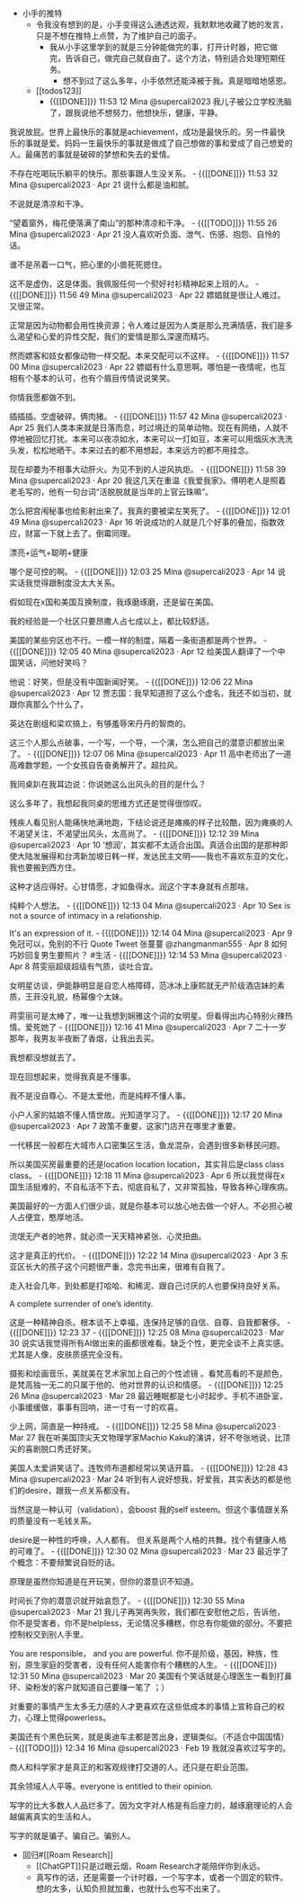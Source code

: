 - 小手的推特
    - 令我没有想到的是，小手变得这么通透达观，我默默地收藏了她的发言，只是不想在推特上点赞，为了维护自己的面子。
        - 我从小手这里学到的就是三分钟能做完的事，打开计时器，把它做完，告诉自己，做完自己就自由了。这个方法，特别适合处理短期任务。
            - 想不到过了这么多年，小手依然还能泽被于我。真是暗暗地感恩。
    - [[todos123]]
        - {{[[DONE]]}} 11:53 12 Mina
@supercali2023
我儿子被公立学校洗脑了，跟我说他不想努力，他想快乐，健康，平静。

我说放屁。世界上最快乐的事就是achievement，成功是最快乐的。另一件最快乐的事就是爱。妈妈一生最快乐的事就是做成了自己想做的事和爱成了自己想爱的人。最痛苦的事就是破碎的梦想和失去的爱情。

不存在吃喝玩乐躺平的快乐。那些事跟人生没关系。
        - {{[[DONE]]}} 11:53 32 Mina
@supercali2023
·
Apr 21
说什么都是油和腻。

不说就是清凉和干净。

 “望着窗外，梅花便落满了南山”的那种清凉和干净。
        - {{[[TODO]]}} 11:55 26 Mina
@supercali2023
·
Apr 21
没人喜欢听负面、泄气、伤感、抱怨、自怜的话。

谁不是吊着一口气，把心里的小兽死死摁住。

这不是虚伪，这是体面。我佩服任何一个熨好衬衫精神起来上班的人。
        - {{[[DONE]]}} 11:56 49 Mina
@supercali2023
·
Apr 22
嫖娼就是很让人难过。又很正常。

正常是因为动物都会用性换资源；令人难过是因为人类是那么充满情感，我们是多么渴望和心爱的异性交配，我们的爱情是那么深邃而精巧。

然而嫖客和妓女都像动物一样交配。本来交配可以不这样。
        - {{[[DONE]]}} 11:57 00 Mina
@supercali2023
·
Apr 22
嫖娼有什么意思啊。哪怕是一夜情呢，也互相有个基本的认可，也有个眉目传情说说笑笑。

你情我愿都做不到。

插插插。空虚破碎。俩肉猪。
        - {{[[DONE]]}} 11:57 42 Mina
@supercali2023
·
Apr 25
我们人类本来就是日落而息，时过境迁的简单动物。现在有网络，人就不停地被回忆打扰。本来可以夜凉如水，本来可以一灯如豆，本来可以用烟灰水洗洗头发，松松地晒干。本来过去的都不用想起，本来远方的都不用挂念。

现在却要为不相事大动肝火。为见不到的人逆风执炬。
        - {{[[DONE]]}} 11:58 39 
Mina
@supercali2023
·
Apr 20
我这几天在重温《我爱我家》。傅明老人是照着老毛写的，他有一句台词“活脱脱就是当年的上官云珠嘛”。

怎么把宫闱秘事也给影射出来了。我真的要被梁左笑死了。
        - {{[[DONE]]}} 12:01 49 Mina
@supercali2023
·
Apr 16
听说成功的人就是几个好事的叠加，指数效应，财富一下就上去了。倒霉同理。

漂亮+运气+聪明+健康

哪个是可控的啊。
        - {{[[DONE]]}} 12:03 25 Mina
@supercali2023
·
Apr 14
说实话我觉得跟制度没太大关系。

假如现在x国和美国互换制度，我琢磨琢磨，还是留在美国。

我的经验是一个社区只要昂撒人占七成以上，都比较舒适。

美国的某些穷区也不行。一模一样的制度，隔着一条街道都是两个世界。 
        - {{[[DONE]]}} 12:05 40 
Mina
@supercali2023
·
Apr 12
给美国人翻译了一个中国笑话，问他好笑吗？

他说：好笑，但是没有中国新闻好笑。
        - {{[[DONE]]}} 12:06 22 Mina
@supercali2023
·
Apr 12
贾志国：我早知道担了这么个虚名，我还不如当初，就跟你真那么个什么了。

英达在剧组和梁欢搞上，有够羞辱宋丹丹的智商的。

这三个人那么点破事，一个写，一个导，一个演，怎么把自己的潜意识都放出来了。
        - {{[[DONE]]}} 12:07 06 Mina
@supercali2023
·
Apr 11
高中老师出了一道高难数学题，一个女孩自告奋勇解开了。超拉风。

我同桌趴在我耳边说：你说她这么出风头的目的是什么？

这么多年了，我想起我同桌的思维方式还是觉得很惊叹。

残疾人看见别人能痛快地满地跑，下结论说还是瘫痪的样子比较酷，因为瘫痪的人不渴望关注，不渴望出风头，太高尚了。
        - {{[[DONE]]}} 12:12 39 Mina
@supercali2023
·
Apr 10
‘想润’，其实都不太适合出国。真适合出国的是那种即使大陆发展得和台湾新加坡日韩一样，发达民主文明——我也不喜欢东亚的文化，我也要搬到西方住。

这种才适应得好。心甘情愿，才如鱼得水。润这个字本身就有点那啥。

纯粹个人想法。
        - {{[[DONE]]}} 12:13 04 
Mina
@supercali2023
·
Apr 10
Sex is not a source of intimacy in a relationship.

It's an expression of it.
        - {{[[DONE]]}} 12:14 04 Mina
@supercali2023
·
Apr 9
免冠可以，免别的不行
Quote Tweet
张蔓蔓
@zhangmanman555
·
Apr 8
如何巧妙回复男生要照片？ #生活
        - {{[[DONE]]}} 12:14 53 Mina
@supercali2023
·
Apr 8
蒋雯丽超级超级有气质，谈吐合宜。

女明星访谈，伊能静明显是自恋人格障碍，范冰冰上康熙就无产阶级酒店妹的素质，王菲没礼貌，杨幂像个太妹。

蒋雯丽可是太棒了，唯一让我想到娴雅这个词的女明星。但看得出内心特别火辣热情。爱死她了
        - {{[[DONE]]}} 12:16 41 Mina
@supercali2023
·
Apr 7
二十一岁那年，我男友半夜断了香烟，让我出去买。

我想都没想就去了。

现在回想起来，觉得我真是不懂事。

我不是没自尊心、不是太爱他，而是纯粹不懂人事。

小户人家的姑娘不懂人情世故。光知道学习了。
        - {{[[DONE]]}} 12:17 20 Mina
@supercali2023
·
Apr 7
政策不重要，这家门店开在哪里才重要。

一代移民一般都在大城市人口密集区生活，鱼龙混杂，会遇到很多新移民问题。

所以美国买房最重要的还是location location location，其实背后是class class class。
        - {{[[DONE]]}} 12:18 11 Mina
@supercali2023
·
Apr 6
所以我觉得在x国生活挺难的，不自私活不下去，彻底自私了，又非常孤独，导致各种心理疾病。

美国最好的一方面人们很少谈，就是你基本可以放心地去做一个好人。不必担心被人占便宜，憨厚地活。

流氓无产者的地界，就必须一天天精神紧张、心灵扭曲。

这才是真正的代价。
        - {{[[DONE]]}} 12:22 14 Mina
@supercali2023
·
Apr 3
东亚区长大的孩子这个问题很严重，念完书出来，很难有自我了。

走入社会几年，到处都是打哈哈、和稀泥、跟自己讨厌的人也要保持良好关系。

A complete surrender of one’s identity. 

这是一种精神自杀。根本谈不上幸福，连保持足够的自信、自尊、自我都奢侈。
        - {{[[DONE]]}} 12:23 37 
        - {{[[DONE]]}} 12:25 08 Mina
@supercali2023
·
Mar 30
说实话我觉得所有AI做出来的画都很难看。缺乏个性，更完全谈不上真实感。尤其是人像，皮肤质感完全没有。

摄影和绘画音乐，美就美在艺术家加上自己的个性滤镜 。看梵高看的不是颜色，是梵高独一无二的只属于他的、他对世界的认识和情感。
        - {{[[DONE]]}} 12:25 26 Mina
@supercali2023
·
Mar 28
最近睡眠都是七小时起步。手机不进卧室，小事缓缓做，事事有回响，进一寸有一寸的欢喜。

少上网，简直是一种持戒。
        - {{[[DONE]]}} 12:25 58 Mina
@supercali2023
·
Mar 27
我在听美国顶尖天文物理学家Machio Kaku的演讲，好不夸张地说，比顶尖的喜剧脱口秀还好笑。

美国人太爱讲笑话了。连牧师布道都经常以笑话开篇。
        - {{[[DONE]]}} 12:28 43 Mina
@supercali2023
·
Mar 24
听到有人说好想我，好爱我，其实表达的都是他们的desire，跟我一点关系都没有。

当然这是一种认可（validation），会boost 我的self esteem。但这个事情跟关系的质量没有一毛钱关系。

desire是一种性的呼唤，人人都有。
但关系是两个人格的共舞。找个有健康人格的可难了。
        - {{[[DONE]]}} 12:30 02 Mina
@supercali2023
·
Mar 23
最近学了个概念：不要频繁说自贬的话。

原理是虽然你知道是在开玩笑，但你的潜意识不知道。

时间长了你的潜意识就开始哀怨了。
        - {{[[DONE]]}} 12:30 55 Mina
@supercali2023
·
Mar 21
我儿子再哭再失败，我们都在安慰他之后，告诉他，你不是受害者，你不是helpless，无论情况多糟糕，你总有你能做的部分。不要把控制权交到别人手里。

You are responsible， and you are powerful. 你不是阶级，基因，种族，性别，原生家庭的受害者，没有任何人能害你有个糟糕的人生。
        - {{[[DONE]]}} 12:31 50 Mina
@supercali2023
·
Mar 20
美国有个笑话就是心理医生一看到打鼻环、染粉发的客户就知道自己要赚一笔了 ；）

对重要的事情产生太多无力感的人才更喜欢在这些低成本的事情上宣称自己的权力，心理上觉得powerless。

美国还有个黑色玩笑，就是奥迪车主都是苦出身，逻辑类似。（不适合中国国情）
        - {{[[TODO]]}} 12:34 16 Mina
@supercali2023
·
Feb 19
我就没喜欢过写字的。

商人和科学家才是真正的和客观规律打交道的人。还只是在职业范围。

其余领域人人平等。everyone is entitled to their opinion. 

写字的比大多数人人品烂多了。因为文字对人格是有后座力的，越琢磨理论的人会越偏离真实的生活和人。

写字的就是骗子。骗自己。骗别人。
- 回归#[[Roam Research]]
    - [[ChatGPT]]只是过眼云烟，Roam Research才能陪伴你到永远。
    - 真写作的话，还是需要一个计时器，一个写字本，或者一个固定的软件。想的太多，认知负担就加重，也就什么也写不出来了。
